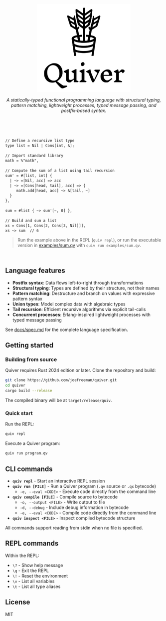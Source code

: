 <div align="center">
    <img src="logo.svg" alt="Quiver" width="300" />
    <p><em>A statically-typed functional programming language with structural typing, pattern matching, lightweight processes, typed message passing, and postfix-based syntax.</em></p>
    <br />
    <br />
    <br />
</div>


```quiver
// Define a recursive list type
type list = Nil | Cons[int, &];

// Import standard library
math = %"math",

// Compute the sum of a list using tail recursion
sum' = #[list, int] {
  | ~> =[Nil, acc] => acc
  | ~> =[Cons[head, tail], acc] => {
     math.add[head, acc] ~> &[tail, ~]
  }
},

sum = #list { ~> sum'[~, 0] },

// Build and sum a list
xs = Cons[1, Cons[2, Cons[3, Nil]]],
xs ~> sum  // 6
```

> Run the example above in the REPL (`quiv repl`), or run the executable version in [examples/sum.qv](examples/sum.qv) with `quiv run examples/sum.qv`.

<br />

## Language features

- **Postfix syntax**: Data flows left-to-right through transformations
- **Structural typing**: Types are defined by their structure, not their names
- **Pattern matching**: Destructure and branch on values with expressive pattern syntax
- **Union types**: Model complex data with algebraic types
- **Tail recursion**: Efficient recursive algorithms via explicit tail-calls
- **Concurrent processes**: Erlang-inspired lightweight processes with typed message passing

See [docs/spec.md](docs/spec.md) for the complete language specification.

## Getting started

### Building from source

Quiver requires Rust 2024 edition or later. Clone the repository and build:

```bash
git clone https://github.com/joefreeman/quiver.git
cd quiver
cargo build --release
```

The compiled binary will be at `target/release/quiv`.

### Quick start

Run the REPL:

```bash
quiv repl
```

Execute a Quiver program:

```bash
quiv run program.qv
```

## CLI commands

- **`quiv repl`** - Start an interactive REPL session
- **`quiv run [FILE]`** - Run a Quiver program (`.qv` source or `.qx` bytecode)
  - `-e, --eval <CODE>` - Execute code directly from the command line
- **`quiv compile [FILE]`** - Compile source to bytecode
  - `-o, --output <FILE>` - Write output to file
  - `-d, --debug` - Include debug information in bytecode
  - `-e, --eval <CODE>` - Compile code directly from the command line
- **`quiv inspect <FILE>`** - Inspect compiled bytecode structure

All commands support reading from stdin when no file is specified.

## REPL commands

Within the REPL:

- `\?` - Show help message
- `\q` - Exit the REPL
- `\!` - Reset the environment
- `\v` - List all variables
- `\t` - List all type aliases

## License

MIT
